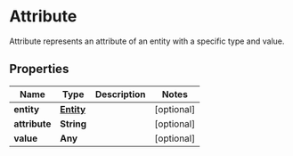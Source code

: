 

# Attribute

Attribute represents an attribute of an entity with a specific type and value.

## Properties

| Name | Type | Description | Notes |
|------------ | ------------- | ------------- | -------------|
|**entity** | [**Entity**](Entity.md) |  |  [optional] |
|**attribute** | **String** |  |  [optional] |
|**value** | **Any** |  |  [optional] |



